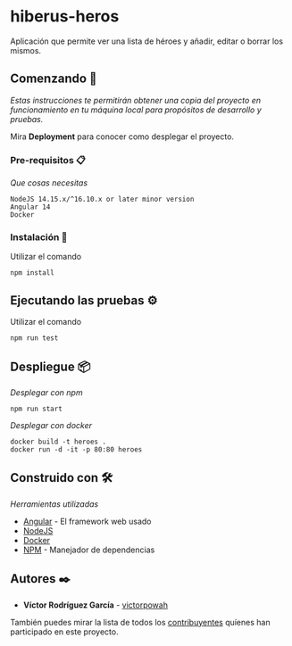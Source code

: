 # hiberus-heros
Aplicación que permite ver una lista de héroes y añadir, editar o borrar los mismos.

## Comenzando 🚀

_Estas instrucciones te permitirán obtener una copia del proyecto en funcionamiento en tu máquina local para propósitos de desarrollo y pruebas._

Mira **Deployment** para conocer como desplegar el proyecto.


### Pre-requisitos 📋

_Que cosas necesitas_

```
NodeJS 14.15.x/^16.10.x or later minor version
Angular 14
Docker
```

### Instalación 🔧
Utilizar el comando
```
npm install
```

## Ejecutando las pruebas ⚙️
Utilizar el comando 
```
npm run test
```

## Despliegue 📦

_Desplegar con npm_
```
npm run start
```

_Desplegar con docker_
```
docker build -t heroes .
docker run -d -it -p 80:80 heroes
```

## Construido con 🛠️

_Herramientas utilizadas_

* [Angular](https://angular.io/docs) - El framework web usado
* [NodeJS](https://nodejs.org/en/docs/)
* [Docker](https://docs.docker.com/)
* [NPM](https://www.npmjs.com/) - Manejador de dependencias

## Autores ✒️

* **Víctor Rodríguez García** - [victorpowah](https://github.com/victorpowah)

También puedes mirar la lista de todos los [contribuyentes](https://github.com/your/project/contributors) quíenes han participado en este proyecto. 